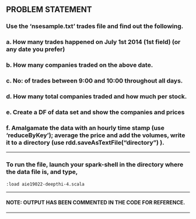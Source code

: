 ## PROBLEM STATEMENT

### Use the ‘nsesample.txt’ trades file and find out the following.
### a. How many trades happened on July 1st 2014 (1st field) (or any date you prefer)
### b. How many companies traded on the above date.
### c. No: of trades between 9:00 and 10:00 throughout all days.
### d. How many total companies traded and how much per stock.
### e. Create a DF of data set and show the companies and prices
### f. Amalgamate the data with an hourly time stamp (use ‘reduceByKey’); average the price and add the volumes, write it to a directory (use rdd.saveAsTextFile(“directory”) ).
***
### To run the file, launch your spark-shell in the directory where the data file is, and type,
```
:load aie19022-deepthi-4.scala
```
***
#### NOTE: OUTPUT HAS BEEN COMMENTED IN THE CODE FOR REFERENCE.
***
